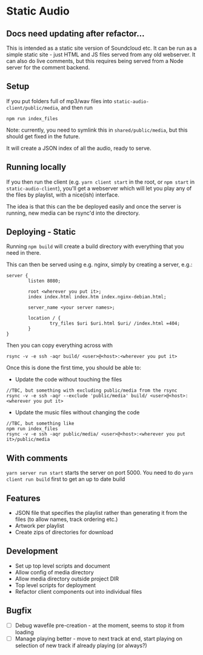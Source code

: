 # Static Audio


## Docs need updating after refactor...

This is intended as a static site version of Soundcloud etc. It can be run as a simple static site - just HTML and JS files served from any old webserver. It can also do live comments, but this requires being served from a Node server for the comment backend. 

## Setup

If you put folders full of mp3/wav files into `static-audio-client/public/media`, and then run
```
npm run index_files
```
Note: currently, you need to symlink this in `shared/public/media`, but this should get fixed in the future.

It will create a JSON index of all the audio, ready to serve.

## Running locally

If you then run the client (e.g. `yarn client start` in the root, or `npm start` in `static-audio-client`), you'll get a webserver which will let you play any of the files by playlist, with a nice(ish) interface.

The idea is that this can the be deployed easily and once the server is running, new media can be rsync'd into the directory.

## Deploying - Static
Running `npm build` will create a build directory with everything that you need in there.

This can then be served using e.g. nginx, simply by creating a server, e.g.:
```
server {
        listen 8080;

        root <wherever you put it>;
        index index.html index.htm index.nginx-debian.html;

        server_name <your server names>;

        location / {
                try_files $uri $uri.html $uri/ /index.html =404;
        }
}
```

Then you can copy everything across with
```
rsync -v -e ssh -aqr build/ <user>@<host>:<wherever you put it>
```

Once this is done the first time, you should be able to:
- Update the code without touching the files
```
//TBC, but something with excluding public/media from the rsync
rsync -v -e ssh -aqr --exclude 'public/media' build/ <user>@<host>:<wherever you put it>
```
- Update the music files without changing the code
```
//TBC, but something like
npm run index_files
rsync -v -e ssh -aqr public/media/ <user>@<host>:<wherever you put it>/public/media
```

## With comments
`yarn server run start` starts the server on port 5000. You need to do `yarn client run build` first to get an up to date build

## Features
- JSON file that specifies the playlist rather than generating it from the files (to allow names, track ordering etc.)
- Artwork per playlist
- Create zips of directories for download

## Development
- Set up top level scripts and document
- Allow config of media directory
- Allow media directory outside project DIR
- Top level scripts for deployment
- Refactor client components out into individual files

## Bugfix
- [ ] Debug wavefile pre-creation - at the moment, seems to stop it from loading
- [ ] Manage playing better - move to next track at end, start playing on selection of new track if already playing (or always?)
